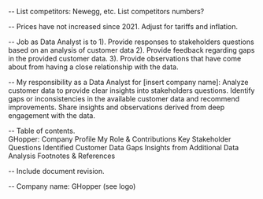 -- List competitors: Newegg, etc.  List competitors numbers?

-- Prices have not increased since 2021.  Adjust for tariffs and inflation.

-- Job as Data Analyst is to 1). Provide responses to stakeholders questions based on an analysis of customer data 2). Provide feedback regarding gaps in the provided customer data. 3). Provide observations that have come about from having a close relationship with the data.

-- My responsibility as a Data Analyst for [insert company name]:
Analyze customer data to provide clear insights into stakeholders questions.
Identify gaps or inconsistencies in the available customer data and recommend improvements.
Share insights and observations derived from deep engagement with the data.

-- Table of contents.  
  GHopper: Company Profile
  My Role & Contributions
  Key Stakeholder Questions
  Identified Customer Data Gaps 
  Insights from Additional Data Analysis
  Footnotes & References

-- Include document revision. 

-- Company name:  GHopper (see logo)


